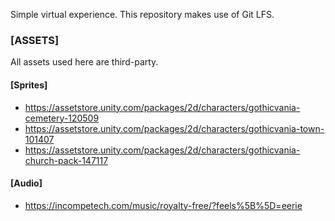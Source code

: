 
Simple virtual experience. This repository makes use of Git LFS.


### [ASSETS]

All assets used here are third-party.


#### [Sprites]

* https://assetstore.unity.com/packages/2d/characters/gothicvania-cemetery-120509
* https://assetstore.unity.com/packages/2d/characters/gothicvania-town-101407
* https://assetstore.unity.com/packages/2d/characters/gothicvania-church-pack-147117

#### [Audio]

* https://incompetech.com/music/royalty-free/?feels%5B%5D=eerie

